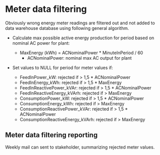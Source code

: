 # Meter data filtering

Obviously wrong energy meter readings are filtered out and not added to data warehouse database using following general algorithm.

- Calculate max possible active energy production for period based on nominal AC power for plant:
    - MaxEnergy (kWh) = ACNominalPower * MinuteInPeriod / 60
        - ACNominalPower: nominal max AC output for plant

- Set values to NULL for period for meter values if:
    - FeedInPower_kW: rejected if > 1,5 * ACNominalPower
    - FeedInEnergy_kWh: rejected if > 1,5 * MaxEnergy
    - FeedInReactivePower_kVAr: rejected if > 1,5 * ACNominalPower
    - FeedInReactiveEnergy_kVArh: rejected if > MaxEnergy	
    - ConsumptionPower_kW: rejected if > 1,5 * ACNominalPower
    - ConsumptionEnergy_kWh: rejected if > MaxEnergy	
    - ConsumptionReactivePower_kVAr: rejected if > 1,5 * ACNominalPower	
    - ConsumptionReactiveEnergy_kVArh: rejected if > MaxEnergy	

## Meter data filtering reporting 
Weekly mail can sent to stakeholder, summarizing rejected meter values.
